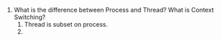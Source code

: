 1. What is the difference between Process and Thread? What is Context Switching?
	1. Thread is subset on process.
	2. 
